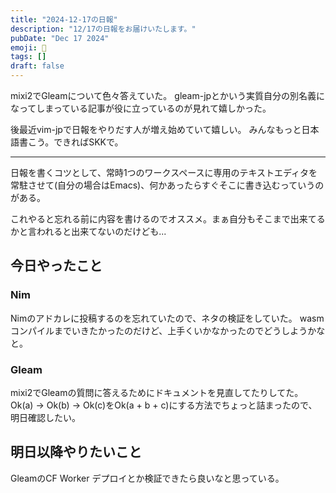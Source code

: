 ```yaml
---
title: "2024-12-17の日報"
description: "12/17の日報をお届けいたします。"
pubDate: "Dec 17 2024"
emoji: 🦊
tags: []
draft: false
---
```


mixi2でGleamについて色々答えていた。
gleam-jpとかいう実質自分の別名義になってしまっている記事が役に立っているのが見れて嬉しかった。

後最近vim-jpで日報をやりだす人が増え始めていて嬉しい。
みんなもっと日本語書こう。できればSKKで。

---

日報を書くコツとして、常時1つのワークスペースに専用のテキストエディタを常駐させて(自分の場合はEmacs)、何かあったらすぐそこに書き込むっていうのがある。

これやると忘れる前に内容を書けるのでオススメ。まぁ自分もそこまで出来てるかと言われると出来てないのだけども...

## 今日やったこと

### Nim

Nimのアドカレに投稿するのを忘れていたので、ネタの検証をしていた。
wasmコンパイルまでいきたかったのだけど、上手くいかなかったのでどうしようかなと。

### Gleam

mixi2でGleamの質問に答えるためにドキュメントを見直してたりしてた。 Ok(a) ->
Ok(b) -> Ok(c)をOk(a + b + c)にする方法でちょっと詰まったので、明日確認したい。

## 明日以降やりたいこと

GleamのCF Worker デプロイとか検証できたら良いなと思っている。
